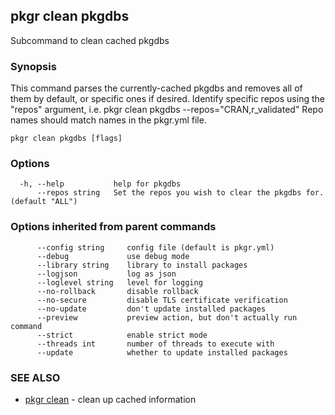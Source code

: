 ## pkgr clean pkgdbs

Subcommand to clean cached pkgdbs

### Synopsis

This command parses the currently-cached pkgdbs and removes all
	of them by default, or specific ones if desired. Identify specific repos using the "repos" argument, i.e.
	pkgr clean pkgdbs --repos="CRAN,r_validated"
	Repo names should match names in the pkgr.yml file.

```
pkgr clean pkgdbs [flags]
```

### Options

```
  -h, --help           help for pkgdbs
      --repos string   Set the repos you wish to clear the pkgdbs for. (default "ALL")
```

### Options inherited from parent commands

```
      --config string     config file (default is pkgr.yml)
      --debug             use debug mode
      --library string    library to install packages
      --logjson           log as json
      --loglevel string   level for logging
      --no-rollback       disable rollback
      --no-secure         disable TLS certificate verification
      --no-update         don't update installed packages
      --preview           preview action, but don't actually run command
      --strict            enable strict mode
      --threads int       number of threads to execute with
      --update            whether to update installed packages
```

### SEE ALSO

* [pkgr clean](pkgr_clean.md)	 - clean up cached information

